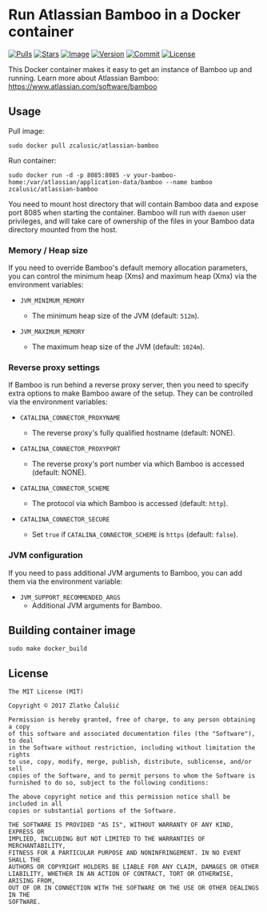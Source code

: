 # Run Atlassian Bamboo in a Docker container

[![Pulls](https://img.shields.io/docker/pulls/zcalusic/atlassian-bamboo.svg)](https://hub.docker.com/r/zcalusic/atlassian-bamboo/)
[![Stars](https://img.shields.io/docker/stars/zcalusic/atlassian-bamboo.svg)](https://hub.docker.com/r/zcalusic/atlassian-bamboo/)
[![Image](https://images.microbadger.com/badges/image/zcalusic/atlassian-bamboo.svg)](https://microbadger.com/images/zcalusic/atlassian-bamboo/)
[![Version](https://images.microbadger.com/badges/version/zcalusic/atlassian-bamboo.svg)](https://microbadger.com/images/zcalusic/atlassian-bamboo/)
[![Commit](https://images.microbadger.com/badges/commit/zcalusic/atlassian-bamboo.svg)](https://microbadger.com/images/zcalusic/atlassian-bamboo/)
[![License](https://images.microbadger.com/badges/license/zcalusic/atlassian-bamboo.svg)](https://microbadger.com/images/zcalusic/atlassian-bamboo/)

This Docker container makes it easy to get an instance of Bamboo up and running.  Learn more about Atlassian Bamboo: <https://www.atlassian.com/software/bamboo>

## Usage

Pull image:

```
sudo docker pull zcalusic/atlassian-bamboo
```

Run container:

```
sudo docker run -d -p 8085:8085 -v your-bamboo-home:/var/atlassian/application-data/bamboo --name bamboo zcalusic/atlassian-bamboo
```

You need to mount host directory that will contain Bamboo data and expose port 8085 when starting the container.  Bamboo will run with ```daemon``` user privileges, and will take care of ownership of the files in your Bamboo data directory mounted from the host.

### Memory / Heap size

If you need to override Bamboo's default memory allocation parameters, you can control the minimum heap (Xms) and maximum heap (Xmx) via the environment variables:

* `JVM_MINIMUM_MEMORY`
  * The minimum heap size of the JVM (default: `512m`).

* `JVM_MAXIMUM_MEMORY`
  * The maximum heap size of the JVM (default: `1024m`).

### Reverse proxy settings

If Bamboo is run behind a reverse proxy server, then you need to specify extra options to make Bamboo aware of the setup.  They can be controlled via the environment variables:

* `CATALINA_CONNECTOR_PROXYNAME`
  * The reverse proxy's fully qualified hostname (default: NONE).

* `CATALINA_CONNECTOR_PROXYPORT`
  * The reverse proxy's port number via which Bamboo is accessed (default: NONE).

* `CATALINA_CONNECTOR_SCHEME`
  * The protocol via which Bamboo is accessed (default: `http`).

* `CATALINA_CONNECTOR_SECURE`
  * Set `true` if `CATALINA_CONNECTOR_SCHEME` is `https` (default: `false`).

### JVM configuration

If you need to pass additional JVM arguments to Bamboo, you can add them via the environment variable:

* `JVM_SUPPORT_RECOMMENDED_ARGS`
  * Additional JVM arguments for Bamboo.

## Building container image

```
sudo make docker_build
```

## License

```
The MIT License (MIT)

Copyright © 2017 Zlatko Čalušić

Permission is hereby granted, free of charge, to any person obtaining a copy
of this software and associated documentation files (the "Software"), to deal
in the Software without restriction, including without limitation the rights
to use, copy, modify, merge, publish, distribute, sublicense, and/or sell
copies of the Software, and to permit persons to whom the Software is
furnished to do so, subject to the following conditions:

The above copyright notice and this permission notice shall be included in all
copies or substantial portions of the Software.

THE SOFTWARE IS PROVIDED "AS IS", WITHOUT WARRANTY OF ANY KIND, EXPRESS OR
IMPLIED, INCLUDING BUT NOT LIMITED TO THE WARRANTIES OF MERCHANTABILITY,
FITNESS FOR A PARTICULAR PURPOSE AND NONINFRINGEMENT. IN NO EVENT SHALL THE
AUTHORS OR COPYRIGHT HOLDERS BE LIABLE FOR ANY CLAIM, DAMAGES OR OTHER
LIABILITY, WHETHER IN AN ACTION OF CONTRACT, TORT OR OTHERWISE, ARISING FROM,
OUT OF OR IN CONNECTION WITH THE SOFTWARE OR THE USE OR OTHER DEALINGS IN THE
SOFTWARE.
```
